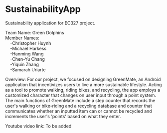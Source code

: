 # SustainabilityApp
Sustainability application for EC327 project.

Team Name: Green Dolphins\
Member Names:\
&nbsp; &nbsp; -Christopher Huynh\
&nbsp; &nbsp; -Michael Harkess\
&nbsp; &nbsp; -Hanming Wang\
&nbsp; &nbsp; -Chen-Yu Chang\
&nbsp; &nbsp; -Yiquin Zhang\
&nbsp; &nbsp; -Samarah Uriarte

Overview: For our project, we focused on designing GreenMate, an Android application that incentivizes users to live a more sustainable lifestyle. Acting as a tool to promote walking, riding bikes, and recycling, the app employs a customized character that changes on user input through a point system. The main functions of GreenMate include a step counter that records the user's walking or bike-riding and a recycling database and counter that communicates whether an inputted item can or cannot be recycled and increments the user's 'points' based on what they enter.

Youtube video link: To be added
